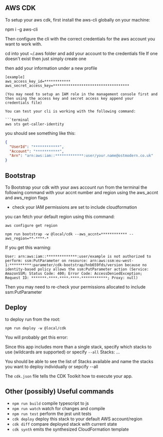 ## AWS CDK

To setup your aws cdk, first install the aws-cli globally on your machine:

npm i -g aws-cli

Then configure the cli with the correct credentials for the aws account you want to work with.

cd into yout ~/.aws folder and add your account to the credentials file
If one doesn't exist then just simply create one

then add your information under a new profile

````terminal
[example]
aws_access_key_id=************
aws_secret_access_key=***********************************

(You may need to setup an IAM role in the management console first and then using the access key and secret access key append your credentials file)

You can test your cli is working with the following command:

```terminal
aws sts get-caller-identity
````

you should see something like this:

```json
{
  "UserId": "************",
  "Account": "***********",
  "Arn": "arn:aws:iam::*************:user/your.name@ostmodern.co.uk"
}
```

## Bootstrap

To Bootstrap your cdk with your aws account run from the terminal the following command with your accnt number and region using the aws_accnt and aws_region flags

- check your IAM permissions are set to include cloudformation

you can fetch your default region using this command:

```terminal
aws configure get region
```

```terminal
npm run bootstrap -w @local/cdk --aws_accnt=************ --aws_region=**-****-*
```

If you get this warning:

```terminal
User: arn:aws:iam::**************:user/example is not authorized to perform: ssm:PutParameter on resource: arn:aws:ssm:eu-west-1:**********:parameter/cdk-bootstrap/hnb659fds/version because no
identity-based policy allows the ssm:PutParameter action (Service: AmazonSSM; Status Code: 400; Error Code: AccessDeniedException; Request ID: *******-****-****-****-************; Proxy: null)
```

Then you may need to re-check your permissions allocated to include ssm:PutParameter

## Deploy

to deploy run from the root:

```terminal
npm run deploy -w @local/cdk
```

You will probably get this error:

Since this app includes more than a single stack, specify which stacks to use (wildcards are supported) or specify `--all`
Stacks: ...

You should be able to see the list of Stacks available and name the stacks you want to deploy individually or sepcify --all

The `cdk.json` file tells the CDK Toolkit how to execute your app.

## Other (possibly) Useful commands

- `npm run build` compile typescript to js
- `npm run watch` watch for changes and compile
- `npm run test` perform the jest unit tests
- `cdk deploy` deploy this stack to your default AWS account/region
- `cdk diff` compare deployed stack with current state
- `cdk synth` emits the synthesized CloudFormation template
